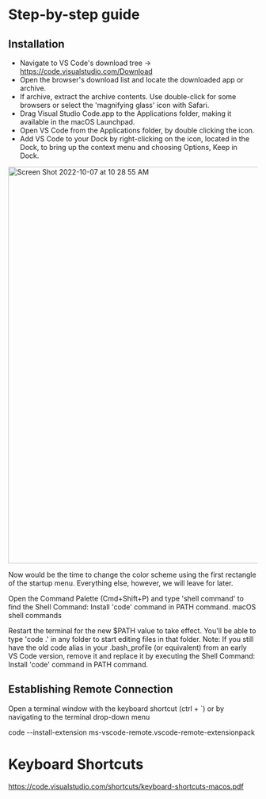 # Step-by-step guide

## Installation
- Navigate to VS Code's download tree → https://code.visualstudio.com/Download
- Open the browser's download list and locate the downloaded app or archive.
- If archive, extract the archive contents. Use double-click for some browsers or select the 'magnifying glass' icon with Safari.
- Drag Visual Studio Code.app to the Applications folder, making it available in the macOS Launchpad.
- Open VS Code from the Applications folder, by double clicking the icon.
- Add VS Code to your Dock by right-clicking on the icon, located in the Dock, to bring up the context menu and choosing Options, Keep in Dock.


<img width="800" alt="Screen Shot 2022-10-07 at 10 28 55 AM" src="https://user-images.githubusercontent.com/95723801/195430405-13b35008-54be-4087-bd75-45287d165f52.png">

Now would be the time to change the color scheme using the first rectangle of the startup menu. Everything else, however, we will leave for later.


Open the Command Palette (Cmd+Shift+P) and type 'shell command' to find the Shell Command: Install 'code' command in PATH command.
macOS shell commands

Restart the terminal for the new $PATH value to take effect. You'll be able to type 'code .' in any folder to start editing files in that folder.
Note: If you still have the old code alias in your .bash_profile (or equivalent) from an early VS Code version, remove it and replace it by executing the Shell Command: Install 'code' command in PATH command.




## Establishing Remote Connection

Open a terminal window with the keyboard shortcut (ctrl + `) or by navigating to the terminal drop-down menu 




code --install-extension ms-vscode-remote.vscode-remote-extensionpack





# Keyboard Shortcuts




https://code.visualstudio.com/shortcuts/keyboard-shortcuts-macos.pdf


